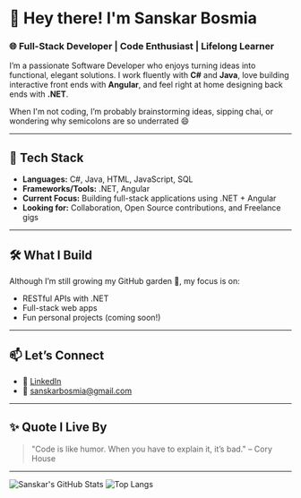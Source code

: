 # 👋 Hey there! I'm Sanskar Bosmia

### 🌐 Full-Stack Developer | Code Enthusiast | Lifelong Learner

I’m a passionate Software Developer who enjoys turning ideas into functional, elegant solutions. I work fluently with **C#** and **Java**, love building interactive front ends with **Angular**, and feel right at home designing back ends with **.NET**.

When I'm not coding, I’m probably brainstorming ideas, sipping chai, or wondering why semicolons are so underrated 😄

---

## 🚀 Tech Stack

- **Languages:** C#, Java, HTML, JavaScript, SQL  
- **Frameworks/Tools:** .NET, Angular  
- **Current Focus:** Building full-stack applications using .NET + Angular  
- **Looking for:** Collaboration, Open Source contributions, and Freelance gigs  

---

## 🛠 What I Build

Although I’m still growing my GitHub garden 🌱, my focus is on:
- RESTful APIs with .NET  
- Full-stack web apps  
- Fun personal projects (coming soon!)  

---

## 📫 Let’s Connect

- 🔗 [LinkedIn](https://linkedin.com/in/sanskarbosmia)  
- 📧 sanskarbosmia@gmail.com

---

## ✨ Quote I Live By

> "Code is like humor. When you have to explain it, it’s bad." – Cory House

---

<!-- GitHub Stats -->
 
![Sanskar's GitHub Stats](https://github-readme-stats.vercel.app/api?username=sanskarbosmia&show_icons=true&theme=dark)
![Top Langs](https://github-readme-stats.vercel.app/api/top-langs/?username=sanskarbosmia&layout=compact&theme=dark)


